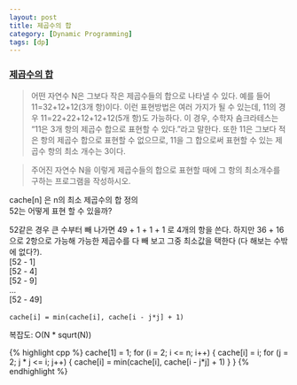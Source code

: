```yaml
---
layout: post
title: 제곱수의 합
category: [Dynamic Programming]
tags: [dp]
---
```

### [제곱수의 합](https://www.acmicpc.net/problem/1699)
 > 어떤 자연수 N은 그보다 작은 제곱수들의 합으로 나타낼 수 있다. 예를 들어 11=32+12+12(3개 항)이다. 이런 표현방법은 여러 가지가 될 수 있는데, 11의 경우 11=22+22+12+12+12(5개 항)도 가능하다. 이 경우, 수학자 숌크라테스는 “11은 3개 항의 제곱수 합으로 표현할 수 있다.”라고 말한다. 또한 11은 그보다 적은 항의 제곱수 합으로 표현할 수 없으므로, 11을 그 합으로써 표현할 수 있는 제곱수 항의 최소 개수는 3이다.<br>

 > 주어진 자연수 N을 이렇게 제곱수들의 합으로 표현할 때에 그 항의 최소개수를 구하는 프로그램을 작성하시오.

cache[n] 은 n의 최소 제곱수의 합 정의<br>
52는 어떻게 표현 할 수 있을까?

52같은 경우 큰 수부터 빼 나가면 49 + 1 + 1 + 1 로 4개의 항을 쓴다. 하지만 36 + 16으로 2항으로 가능해 가능한 제곱수를 다 빼 보고 그중 최소값을 택한다 (다 해보는 수밖에 없다?).<br>
[52 - 1]<br>
[52 - 4]<br>
[52 - 9]<br>
...<br>
[52 - 49]<br>
<br>
`cache[i] = min(cache[i], cache[i - j*j] + 1)`

복잡도: O(N * squrt(N))

{% highlight cpp %}
cache[1] = 1;
for (i = 2; i <= n; i++) {
    cache[i] = i;
    for (j = 2; j * j <= i; j++) {
        cache[i] = min(cache[i], cache[i - j*j] + 1)
    }
}
{% endhighlight %}
